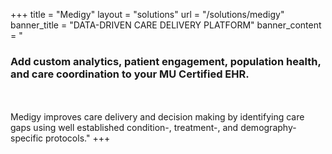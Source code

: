 +++
title = "Medigy"
layout = "solutions" 
url = "/solutions/medigy"
banner_title   = "DATA-DRIVEN CARE DELIVERY PLATFORM"
banner_content = "<h3>Add custom analytics, patient engagement, population health, and care coordination to your MU Certified EHR.</h3><br/><br/>Medigy improves care delivery and decision making by identifying care gaps using well established condition-, treatment-, and demography-specific protocols."
+++